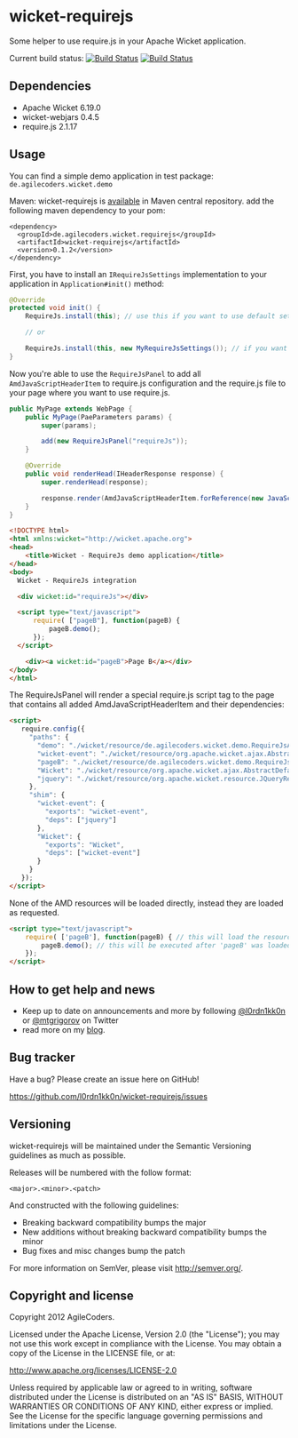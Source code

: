 wicket-requirejs
================

Some helper to use require.js in your Apache Wicket application.

Current build status: [![Build Status](https://buildhive.cloudbees.com/job/l0rdn1kk0n/job/wicket-requirejs/badge/icon)](https://buildhive.cloudbees.com/job/l0rdn1kk0n/job/wicket-requirejs/) [![Build Status](https://travis-ci.org/l0rdn1kk0n/wicket-requirejs.png?branch=master)](https://travis-ci.org/l0rdn1kk0n/wicket-requirejs)

Dependencies
------------

* Apache Wicket 6.19.0
* wicket-webjars 0.4.5
* require.js 2.1.17

Usage
-----

You can find a simple demo application in test package: `de.agilecoders.wicket.demo`

Maven: wicket-requirejs is [available](http://search.maven.org/#artifactdetails|de.agilecoders.wicket|wicket-requirejs|0.1.0|jar) in Maven central repository.
add the following maven dependency to your pom:
<pre><code>&lt;dependency&gt;
  &lt;groupId&gt;de.agilecoders.wicket.requirejs&lt;/groupId&gt;
  &lt;artifactId&gt;wicket-requirejs&lt;/artifactId&gt;
  &lt;version&gt;0.1.2&lt;/version&gt;
&lt;/dependency&gt;
</code></pre>

First, you have to install an `IRequireJsSettings` implementation to your application in `Application#init()` method:

```java
@Override
protected void init() {
    RequireJs.install(this); // use this if you want to use default settings.

    // or

    RequireJs.install(this, new MyRequireJsSettings()); // if you want to use your own configuration
}
```

Now you're able to use the `RequireJsPanel` to add all `AmdJavaScriptHeaderItem` to require.js configuration and the require.js file to
your page where you want to use require.js.

```java
public MyPage extends WebPage {
    public MyPage(PaeParameters params) {
        super(params);

        add(new RequireJsPanel("requireJs"));
    }

    @Override
    public void renderHead(IHeaderResponse response) {
        super.renderHead(response);

        response.render(AmdJavaScriptHeaderItem.forReference(new JavaScriptResourceReference(PageB.class, "pageB.js"), "pageB"));
    }
}
```

```html
<!DOCTYPE html>
<html xmlns:wicket="http://wicket.apache.org">
<head>
    <title>Wicket - RequireJs demo application</title>
</head>
<body>
  Wicket - RequireJs integration

  <div wicket:id="requireJs"></div>

  <script type="text/javascript">
      require( ["pageB"], function(pageB) {
          pageB.demo();
      });
  </script>

    <div><a wicket:id="pageB">Page B</a></div>
</body>
</html>
```

The RequireJsPanel will render a special require.js script tag to the page that contains all added AmdJavaScriptHeaderItem and their dependencies:

```html
<script>
   require.config({
     "paths": {
       "demo": "./wicket/resource/de.agilecoders.wicket.demo.RequireJsApplication/bundle-ver-1367476208000.js",
       "wicket-event": "./wicket/resource/org.apache.wicket.ajax.AbstractDefaultAjaxBehavior/res/js/wicket-event-jquery-ver-1366300990000.js",
       "pageB": "./wicket/resource/de.agilecoders.wicket.demo.RequireJsApplication/bundle-ver-1367476208000.js",
       "Wicket": "./wicket/resource/org.apache.wicket.ajax.AbstractDefaultAjaxBehavior/res/js/wicket-ajax-jquery-ver-1366300990000.js",
       "jquery": "./wicket/resource/org.apache.wicket.resource.JQueryResourceReference/jquery/jquery-ver-1366300990000.js"
     },
     "shim": {
       "wicket-event": {
         "exports": "wicket-event",
         "deps": ["jquery"]
       },
       "Wicket": {
         "exports": "Wicket",
         "deps": ["wicket-event"]
       }
     }
   });
</script>
```

None of the AMD resources will be loaded directly, instead they are loaded as requested.

```html
<script type="text/javascript">
    require( ['pageB'], function(pageB) { // this will load the resource with id 'pageB' (./wicket/resource/de.agilecoders.wicket.demo.RequireJsApplication/bundle-ver-1367476208000.js)
        pageB.demo(); // this will be executed after 'pageB' was loaded
    });
</script>
```

How to get help and news
------------------------

* Keep up to date on announcements and more by following [@l0rdn1kk0n](http://twitter.com/l0rdn1kk0n) or [@mtgrigorov](http://twitter.com/mtgrigorov) on Twitter
* read more on my [blog](http://blog.agilecoders.de/).

Bug tracker
-----------

Have a bug? Please create an issue here on GitHub!

https://github.com/l0rdn1kk0n/wicket-requirejs/issues


Versioning
----------

wicket-requirejs will be maintained under the Semantic Versioning guidelines as much as possible.

Releases will be numbered with the follow format:

`<major>.<minor>.<patch>`

And constructed with the following guidelines:

* Breaking backward compatibility bumps the major
* New additions without breaking backward compatibility bumps the minor
* Bug fixes and misc changes bump the patch

For more information on SemVer, please visit http://semver.org/.


Copyright and license
---------------------

Copyright 2012 AgileCoders.

Licensed under the Apache License, Version 2.0 (the "License");
you may not use this work except in compliance with the License.
You may obtain a copy of the License in the LICENSE file, or at:

   http://www.apache.org/licenses/LICENSE-2.0

Unless required by applicable law or agreed to in writing, software
distributed under the License is distributed on an "AS IS" BASIS,
WITHOUT WARRANTIES OR CONDITIONS OF ANY KIND, either express or implied.
See the License for the specific language governing permissions and
limitations under the License.